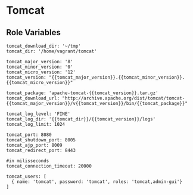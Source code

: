 Tomcat
========

Role Variables
--------------

	tomcat_download_dir: '~/tmp'
	tomcat_dir: '/home/vagrant/tomcat'

	tomcat_major_version: '8'
	tomcat_minor_version: '0'
	tomcat_micro_version: '12'
	tomcat_version: "{{tomcat_major_version}}.{{tomcat_minor_version}}.{{tomcat_micro_version}}"

	tomcat_package: 'apache-tomcat-{{tomcat_version}}.tar.gz'
	tomcat_download_url: "http://archive.apache.org/dist/tomcat/tomcat-{{tomcat_major_version}}/v{{tomcat_version}}/bin/{{tomcat_package}}"

	tomcat_log_level: 'FINE'
	tomcat_log_dir: '{{tomcat_dir}}/{{tomcat_version}}/logs'
	tomcat_log_limit: 1024

	tomcat_port: 8080
	tomcat_shutdown_port: 8005
	tomcat_ajp_port: 8009
	tomcat_redirect_port: 8443

	#in milisseconds
	tomcat_connection_timeout: 20000

	tomcat_users: [
	  { name: 'tomcat', password: 'tomcat', roles: 'tomcat,admin-gui'}
	]

